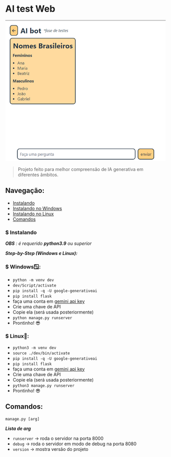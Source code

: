 # AI test Web

![Imagem de exemplo](/img/image.png)

> Projeto feito para melhor compreensão de IA generativa em diferentes âmbitos.

## Navegação:
* [Instalando](#instalando)
* [Instalando no Windows](#windows)
* [Instalando no Linux](#linux)
* [Comandos](#comandos)

<a id="instalando"></a>
### $ Instalando
_**OBS** : é requerido **python3.9** ou superior_

***Step-by-Step (Windows e Linux):***

<a id="windows"></a>
### $ Windows🪟:

* `python -m venv dev`
* `dev/Script/activate`
* `pip install -q -U google-generativeai`
* `pip install flask`
* faça uma conta em [gemini api key](https://aistudio.google.com/app/apikey?hl=pt-br)
* Crie uma chave de API
* Copie ela (será usada posteriormente)
* `python manage.py runserver`
* Prontinho! 😎

<a id="linux"></a>
### $ Linux🐧:

* `python3 -m venv dev`
* `source ./dev/bin/activate`
* `pip install -q -U google-generativeai`
* `pip install flask`
* faça uma conta em [gemini api key](https://aistudio.google.com/app/apikey?hl=pt-br)
* Crie uma chave de API
* Copie ela (será usada posteriormente)
* `python3 manage.py runserver`
* Prontinho! 😎

<a id="comandos"></a>
## Comandos:

`manage.py [arg]`

***Lista de arg***
* `runserver` → roda o servidor na porta 8000
* `debug` → roda o servidor em modo de debug na porta 8080
* `version` → mostra versão do projeto
